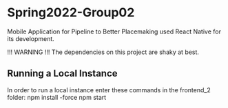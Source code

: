 # Spring2022-Group02
Mobile Application for Pipeline to Better Placemaking used React Native for its development.

!!! WARNING !!!
The dependencies on this project are shaky at best.

## Running a Local Instance
In order to run a local instance enter these commands in the frontend_2 folder:
npm install -force
npm start
